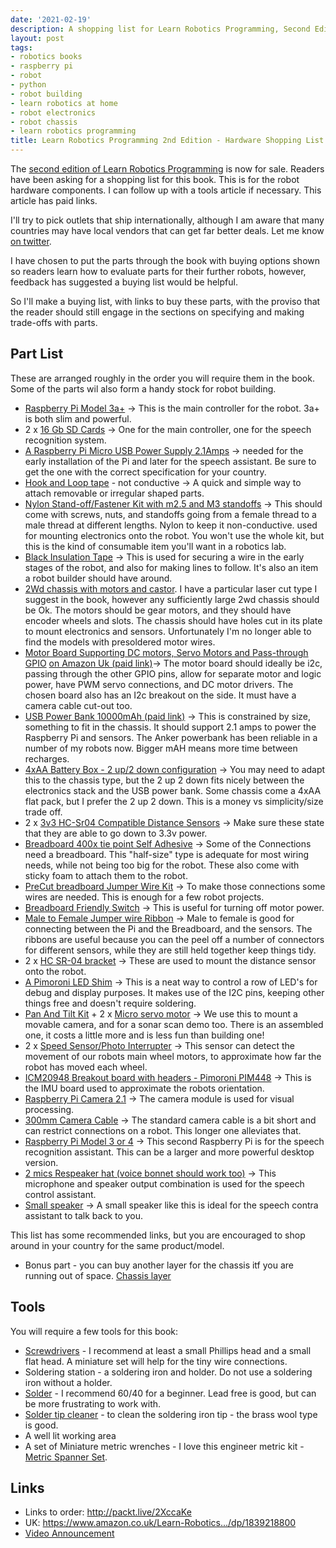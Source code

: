 ```yaml
---
date: '2021-02-19'
description: A shopping list for Learn Robotics Programming, Second Edition
layout: post
tags:
- robotics books
- raspberry pi
- robot
- python
- robot building
- learn robotics at home
- robot electronics
- robot chassis
- learn robotics programming
title: Learn Robotics Programming 2nd Edition - Hardware Shopping List
---
```

The [second edition of Learn Robotics Programming](http://packt.live/2XccaKe) is now for sale. Readers have been asking for a shopping list for this book. This is for the robot hardware components. I can follow up with a tools article if necessary. This article has paid links.

I'll try to pick outlets that ship internationally, although I am aware that many countries may have local vendors that can get far better deals. Let me know [on twitter](https://twitter.com/orionrobots).

I have chosen to put the parts through the book with buying options shown so readers learn how to evaluate parts for their further robots, however, feedback has suggested a buying list would be helpful.

So I'll make a buying list, with links to buy these parts, with the proviso that the reader should still engage in the sections on specifying and making trade-offs with parts.

## Part List

These are arranged roughly in the order you will require them in the book. Some of the parts wil also form a handy stock for robot building.

* [Raspberry Pi Model 3a+](https://thepihut.com/products/raspberry-pi-3-model-a-plus) -> This is the main controller for the robot. 3a+ is both slim and powerful.
* 2 x [16 Gb SD Cards](https://thepihut.com/products/sandisk-microsd-card-class-10-a1?variant=39641172377795) -> One for the main controller, one for the speech recognition system.
* [A Raspberry Pi Micro USB Power Supply 2.1Amps](https://thepihut.com/products/official-raspberry-pi-universal-power-supply) -> needed for the early installation of the Pi and later for the speech assistant. Be sure to get the one with the correct specification for your country.
* [Hook and Loop tape](https://thepihut.com/products/hook-loop-tape-2cm-x-100cm) - not conductive -> A quick and simple way to attach removable or irregular shaped parts.
* [Nylon Stand-off/Fastener Kit with m2.5 and M3 standoffs](https://www.aliexpress.com/item/33055524686.html) -> This should come with screws, nuts, and standoffs going from a female thread to a male thread at different lengths. Nylon to keep it non-conductive. used for mounting electronics onto the robot. You won't use the whole kit, but this is the kind of consumable item you'll want in a robotics lab.
* [Black Insulation Tape](https://thepihut.com/products/electrical-tape) -> This is used for securing a wire in the early stages of the robot, and also for making lines to follow. It's also an item a robot builder should have around.
* [2Wd chassis with motors and castor](https://www.aliexpress.com/item/1918412417.html). I have a particular laser cut type I suggest in the book, however any sufficiently large 2wd chassis should be Ok. The motors should be gear motors, and they should have encoder wheels and slots. The chassis should have holes cut in its plate to mount electronics and sensors. Unfortunately I'm no longer able to find the models with presoldered motor wires.
* [Motor Board Supporting DC motors, Servo Motors and Pass-through GPIO](https://www.aliexpress.com/item/32857529077.html) [on Amazon Uk (paid link)](https://amzn.to/3q5NArp)-> The motor board should ideally be i2c, passing through the other GPIO pins, allow for separate motor and logic power, have PWM servo connections, and DC motor drivers. The chosen board also has an I2c breakout on the side. It must have a camera cable cut-out too.
* [USB Power Bank 10000mAh (paid link)](https://amzn.to/3grFFVv) -> This is constrained by size, something to fit in the chassis. It should support 2.1 amps to power the Raspberry Pi and sensors. The Anker powerbank has been reliable in a number of my robots now. Bigger mAH means more time between recharges.
* [4xAA Battery Box - 2 up/2 down configuration](https://www.aliexpress.com/item/32971481065.html) -> You may need to adapt this to the chassis type, but the 2 up 2 down fits nicely between the electronics stack and the USB power bank. Some chassis come a 4xAA flat pack, but I prefer the 2 up 2 down. This is a money vs simplicity/size trade off.
* 2 x [3v3 HC-Sr04 Compatible Distance Sensors](https://thepihut.com/products/ultrasonic-distance-sensor-3v-or-5v-hc-sr04-compatible) -> Make sure these state that they are able to go down to 3.3v power.
* [Breadboard 400x tie point Self Adhesive](https://thepihut.com/products/raspberry-pi-breadboard-half-size) -> Some of the Connections need a breadboard. This "half-size" type is adequate for most wiring needs, while not being too big for the robot. These also come with sticky foam to attach them to the robot.
* [PreCut breadboard Jumper Wire Kit](https://thepihut.com/products/jumper-wire-kit-140-piece) -> To make those connections some wires are needed. This is enough for a few robot projects.
* [Breadboard Friendly Switch](https://thepihut.com/products/breadboard-friendly-spdt-slide-switch) -> This is useful for turning off motor power.
* [Male to Female Jumper wire Ribbon](https://thepihut.com/products/premium-female-male-extension-jumper-wires-20-x-6) -> Male to female is good for connecting between the Pi and the Breadboard, and the sensors. The ribbons are useful because you can the peel off a number of connectors for different sensors, while they are still held together keep things tidy.
* 2 x [HC SR-04 bracket](https://www.aliexpress.com/item/1005001291276347.html) -> These are used to mount the distance sensor onto the robot.
* [A Pimoroni LED Shim](https://thepihut.com/products/led-shim) -> This is a neat way to control a row of LED's for debug and display purposes. It makes use of the I2C pins, keeping other things free and doesn't require soldering.
* [Pan And Tilt Kit](https://thepihut.com/products/unassembled-mini-pan-tilt-kit-without-micro-servos) + 2 x [Micro servo motor](https://thepihut.com/products/servo-motor-sg92r-micro) -> We use this to mount a movable camera, and for a sonar scan demo too. There is an assembled one, it costs a little more and is less fun than building one!
* 2 x [Speed Sensor/Photo Interrupter](https://thepihut.com/products/photo-interrupter-sensor) -> This sensor can detect the movement of our robots main wheel motors, to approximate how far the robot has moved each wheel.
* [ICM20948 Breakout board with headers - Pimoroni PIM448](https://thepihut.com/products/icm20948-9dof-motion-sensor-breakout) -> This is the IMU board used to approximate the robots orientation.
* [Raspberry Pi Camera 2.1](https://thepihut.com/products/raspberry-pi-camera-module) -> The camera module is used for visual processing.
* [300mm Camera Cable](https://thepihut.com/products/flex-cable-for-raspberry-pi-camera-or-display-300mm-12) -> The standard camera cable is a bit short and can restrict connections on a robot. This longer one alleviates that.
* [Raspberry Pi Model 3 or 4](https://thepihut.com/products/raspberry-pi-4-model-b?_pos=1&_sid=36b755587&_ss=r) -> This second Raspberry Pi is for the speech recognition assistant. This can be a larger and more powerful desktop version.
* [2 mics Respeaker hat (voice bonnet should work too)](https://thepihut.com/products/respeaker-2-mics-phat?_pos=1&_sid=c030729ab&_ss=r) -> This microphone and speaker output combination is used for the speech control assistant.
* [Small speaker](https://thepihut.com/products/mono-enclosed-speaker-3w-4-ohm) -> A small speaker like this is ideal for the speech contra assistant to talk back to you.

This list has some recommended links, but you are encouraged to shop around in your country for the same product/model.

* Bonus part - you can buy another layer for the chassis itf you are running out of space. [Chassis layer](https://www.aliexpress.com/item/32848304260.html)

## Tools

You will require a few tools for this book:

* [Screwdrivers](https://thepihut.com/products/straight-cross-screwdriver) - I recommend at least a small Phillips head and a small flat head. A miniature set will help for the tiny wire connections.
* Soldering station - a soldering iron and holder. Do not use a soldering iron without a holder.
* [Solder](https://thepihut.com/products/solder-wire-60-40-rosin-core-0-5mm-0-02-diameter-50-grams) - I recommend 60/40 for a beginner. Lead free is good, but can be more frustrating to work with.
* [Solder tip cleaner](https://thepihut.com/products/soldering-tip-cleaner) - to clean the soldering iron tip - the brass wool type is good.
* A well lit working area
* A set of Miniature metric wrenches - I love this engineer metric kit - [Metric Spanner Set](https://thepihut.com/products/engineer-combination-spanner-set-1).

## Links

* Links to order: <http://packt.live/2XccaKe>
* UK: <https://www.amazon.co.uk/Learn-Robotics.../dp/1839218800>
* [Video Announcement](https://www.youtube.com/watch?v=wCL8LrQ8RcA)

